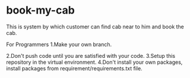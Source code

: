 # book-my-cab
This is system by which customer can find cab near to him and book the cab.

For Programmers
1.Make your own branch.

2.Don't push code until you are satisfied with your code.
3.Setup this repository in the virtual environment.
4.Don't install your own packages, install packages from requirement/requirements.txt file.
